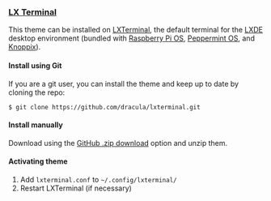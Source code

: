 ### [LX Terminal](https://github.com/lxde/lxterminal)

This theme can be installed on [LXTerminal](https://github.com/lxde/lxterminal), the default terminal for the [LXDE](https://en.wikipedia.org/wiki/LXDE) desktop environment (bundled with [Raspberry Pi OS](https://en.wikipedia.org/wiki/Raspberry_Pi_OS), [Peppermint OS](https://en.wikipedia.org/wiki/Peppermint_OS), and [Knoppix](https://en.wikipedia.org/wiki/Knoppix)).

#### Install using Git

If you are a git user, you can install the theme and keep up to date by cloning the repo:

    $ git clone https://github.com/dracula/lxterminal.git

#### Install manually

Download using the [GitHub .zip download](https://github.com/dracula/lxterminal/archive/master.zip) option and unzip them.

#### Activating theme

1. Add `lxterminal.conf` to `~/.config/lxterminal/`
2. Restart LXTerminal (if necessary)
